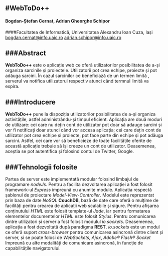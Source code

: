 #WebToDo++
-----------



#### Bogdan-Ștefan Cernat, Adrian Gheorghe Schipor

####Facultatea de Informatică, Universitatea Alexandru Ioan Cuza, Iași
[bogdan.cernat@info.uaic.ro](bogdan.cernat@info.uaic.ro)
[adrian.schipor@info.uaic.ro](adrian.schipor@info.uaic.ro)



###Abstract
------------

**WebToDo++** este o aplicație web ce oferă utilizatorilor posibilitatea de a-și organiza sarcinile și proiectele. Utilizatorii pot crea echipe, proiecte și pot adăuga sarcini. În cazul sarcinilor ce beneficiază de un termen limită , serverul va notifica utilizatorul respectiv atunci când termnul limită va expira.



###Introducere
---------------

**WebToDo++** pune la dispoziția utilizatorilor posibilitatea de a-și organiza activitățile, astfel administrându-și timpul eficient. Aplicația are două moduri de utilizare: cei care nu dețin cont de utilizator pot doar să adauge sarcini și vor fi notificați doar atunci când vor accesa aplicația; cei care dețin cont de utilizator pot crea echipe și proiecte, pot face parte din echipe și pot adăuga sarcini. Astfel, cei care vor să beneficieze de toate facilitățile oferite de această aplicație trebuie să își creeze un cont de utilizator. Deasemenea, aceștia se pot autentifica și folosind contul de Twitter, Google.




###Tehnologii folosite
-----------------------

Partea de server este implementată modular folosind limbajul de programare *nodeJs*. Pentru a facilita dezvoltarea aplicației a fost folosit framework-ul *Express* impreună cu anumite module. Aplicația respectă șablonul de proiectare *Model-View-Controller*. Modelul este reprezentat prin baza de date *NoSQL* **CouchDB**, bază de date care oferă o mulțime de facilități pentru crearea de aplicații web scalabile și sigure. Pentru afișarea conținutului *HTML* este folosit template-ul *Jade*, iar pentru formatarea elementelor documentelor *HTML* este folosit *Stylus*. Pentru comunicarea dintre utilizatori și server a fost folosit modulul *io.sockets*. Deasemenea, aplicația a fost dezvoltată după paradigma **REST**. *io.sockets* este un modul ce oferă suport *cross-browser* pentru comunicarea asincronă dintre client și server, și se poate folosi de *WebSockets*, *Ajax*, *Adobe® Flash® Socket* împreună cu alte modalități de comunicare asincronă, în funcție de capabilitățile navigatorului.
